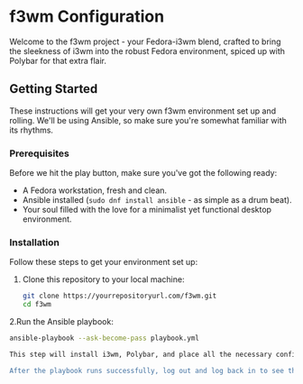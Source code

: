 # f3wm Configuration

Welcome to the f3wm project - your Fedora-i3wm blend, crafted to bring the sleekness of i3wm into the robust Fedora environment, spiced up with Polybar for that extra flair.

## Getting Started

These instructions will get your very own f3wm environment set up and rolling. We'll be using Ansible, so make sure you're somewhat familiar with its rhythms.

### Prerequisites

Before we hit the play button, make sure you've got the following ready:
- A Fedora workstation, fresh and clean.
- Ansible installed (`sudo dnf install ansible` - as simple as a drum beat).
- Your soul filled with the love for a minimalist yet functional desktop environment.

### Installation

Follow these steps to get your environment set up:

1. Clone this repository to your local machine:
   ```bash
   git clone https://yourrepositoryurl.com/f3wm.git
   cd f3wm

2.Run the Ansible playbook:

   ```bash
   ansible-playbook --ask-become-pass playbook.yml

This step will install i3wm, Polybar, and place all the necessary configuration files in their rightful places. It will ask for your sudo password - that's your key to the backstage.

After the playbook runs successfully, log out and log back in to see the changes. If you're feeling adventurous, reboot that machine!

